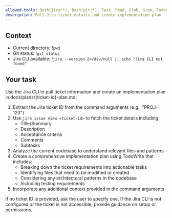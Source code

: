```yaml
---
allowed-tools: Bash(jira:*), Bash(git:*), Task, Read, Glob, Grep, TodoWrite
description: Pull Jira ticket details and create implementation plan
---
```


## Context

- Current directory: !`pwd`
- Git status: !`git status`
- Jira CLI available: !`jira --version 2>/dev/null || echo "Jira CLI not found"`

## Your task

Use the Jira CLI to pull ticket information and create an implementation plan in docs/plans/{ticket-id}-plan.md:

1. Extract the Jira ticket ID from the command arguments (e.g., "PROJ-123")
2. Use `jira issue view <ticket-id>` to fetch the ticket details including:
   - Title/Summary
   - Description
   - Acceptance criteria
   - Comments
   - Subtasks
3. Analyze the current codebase to understand relevant files and patterns
4. Create a comprehensive implementation plan using TodoWrite that includes:
   - Breaking down the ticket requirements into actionable tasks
   - Identifying files that need to be modified or created
   - Considering any architectural patterns in the codebase
   - Including testing requirements
5. Incorporate any additional context provided in the command arguments

If no ticket ID is provided, ask the user to specify one. If the Jira CLI is not configured or the ticket is not accessible, provide guidance on setup or permissions.
